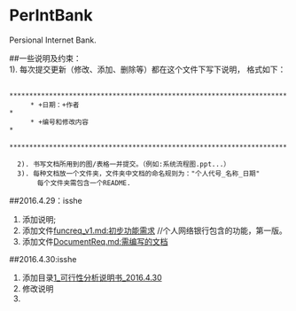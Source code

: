 # PerIntBank  
Persional Internet Bank.

##一些说明及约束：  
      1). 每次提交更新（修改、添加、删除等）都在这个文件下写下说明， 格式如下：  
      
      　　**********************************************************************  
      　　* +日期：+作者                                                       *  
      　　* +编号和修改内容                                                    *  
      　　**********************************************************************    
      
      2). 书写文档所用到的图/表格一并提交。（例如:系统流程图.ppt...）    
      3). 每种文档放一个文件夹，文件夹中文档的命名规则为："个人代号_名称_日期"  
           每个文件夹需包含一个README.
      
      
##2016.4.29：isshe  
1. 添加说明;  
2. 添加文件[funcreq_v1.md:初步功能需求](https://github.com/OurScream/PerIntBank/blob/master/funcreq.md)                 //个人网络银行包含的功能，第一版。  
3. 添加文件[DocumentReq.md:需编写的文档](https://github.com/OurScream/PerIntBank/blob/master/DocumentReq_v1.md)  
  

##2016.4.30:isshe  
1. 添加目录[1_可行性分析说明书_2016.4.30](https://github.com/OurScream/PerIntBank/tree/master/1_%E5%8F%AF%E8%A1%8C%E6%80%A7%E7%A0%94%E7%A9%B6%E6%8A%A5%E5%91%8A_20160430)  
2. 修改说明  
3. 
